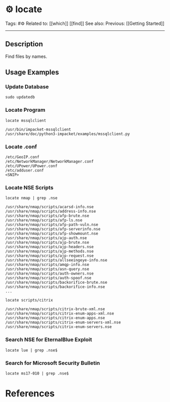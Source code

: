 # ⚙️ locate
Tags: #⚙️
Related to: [[which]] [[find]]
See also:
Previous: [[Getting Started]]

---
## Description

Find files by names.

## Usage Examples

### Update Database

	sudo updatedb

### Locate Program

	locate mssqlclient

```text
/usr/bin/impacket-mssqlclient
/usr/share/doc/python3-impacket/examples/mssqlclient.py
```

### Locate .conf

```text
/etc/GeoIP.conf
/etc/NetworkManager/NetworkManager.conf
/etc/UPower/UPower.conf
/etc/adduser.conf
<SNIP>
```

### Locate NSE Scripts

	locate nmap | grep .nse

```
/usr/share/nmap/scripts/acarsd-info.nse
/usr/share/nmap/scripts/address-info.nse
/usr/share/nmap/scripts/afp-brute.nse
/usr/share/nmap/scripts/afp-ls.nse
/usr/share/nmap/scripts/afp-path-vuln.nse
/usr/share/nmap/scripts/afp-serverinfo.nse
/usr/share/nmap/scripts/afp-showmount.nse
/usr/share/nmap/scripts/ajp-auth.nse
/usr/share/nmap/scripts/ajp-brute.nse
/usr/share/nmap/scripts/ajp-headers.nse
/usr/share/nmap/scripts/ajp-methods.nse
/usr/share/nmap/scripts/ajp-request.nse
/usr/share/nmap/scripts/allseeingeye-info.nse
/usr/share/nmap/scripts/amqp-info.nse
/usr/share/nmap/scripts/asn-query.nse
/usr/share/nmap/scripts/auth-owners.nse
/usr/share/nmap/scripts/auth-spoof.nse
/usr/share/nmap/scripts/backorifice-brute.nse
/usr/share/nmap/scripts/backorifice-info.nse
...
```

	locate scripts/citrix

```text
/usr/share/nmap/scripts/citrix-brute-xml.nse
/usr/share/nmap/scripts/citrix-enum-apps-xml.nse
/usr/share/nmap/scripts/citrix-enum-apps.nse
/usr/share/nmap/scripts/citrix-enum-servers-xml.nse
/usr/share/nmap/scripts/citrix-enum-servers.nse
```

### Search NSE for EternalBlue Exploit

	locate lue | grep .nse$

### Search for Microsoft Security Bulletin

	locate ms17-010 | grep .nse$

# References